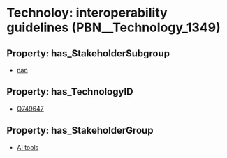 # Technoloy: __interoperability guidelines__ (PBN__Technology_1349)

## Property: has_StakeholderSubgroup

* [nan](PBN__TechSubgroup_7)

## Property: has_TechnologyID

* [Q749647](Q749647)

## Property: has_StakeholderGroup

* [AI tools](PBN__TechGroup_0)

